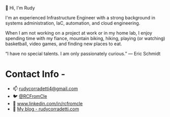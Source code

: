 
👋 Hi, I'm Rudy

I'm an experienced Infrastructure Engineer with a strong background in systems administration, IaC, automation, and cloud engineering.

When I am not working on a project at work or in my home lab, I enjoy spending time with my fiance, mountain biking, hiking, playing (or watching) basketball, video games, and finding new places to eat.

“I have no special talents. I am only passionately curious.”
― Eric Schmidt

# Contact Info - 

- 📫 rudycorradetti4@gmail.com
- :bird: [@RCFromCle](https://twitter.com/RCFromCle) 
- :link: www.linkedin.com/in/rcfromcle
- 🧵 [My blog - rudycorradetti.com](https://rudycorradetti.com)

